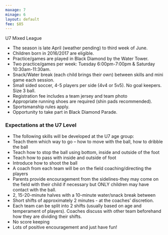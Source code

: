 ```yaml
---
maxage: 7
minage: 6
layout: default
fee: $85
---
```

U7 Mixed League
- The season is late April (weather pending) to third week of June.
- Children born in 2016/2017 are eligible.
- Practice/games are played in Black Diamond by the Water Tower.
- Two practice/games per week: Tuesday 6:00pm-7:00pm & Saturday 10:30am-11:30am.
- Snack/Water break (each child brings their own) between skills and mini game each session.
- Small sided soccer, 4-5 players per side (4v4 or 5v5). No goal keepers. Size 3 ball.
- Registration fee includes a team jersey and team photo 
- Appropriate running shoes are required (shin pads recommended).
- Sportsmanship rules apply.
- Opportunity to take part in Black Diamond Parade.
 

### Expectations at the U7 Level


- The following skills will be developed at the U7 age group:
- Teach them which way to go – how to move with the ball, how to dribble the ball
- Teach how to stop the ball using bottom, inside and outside of the foot
- Teach how to pass with inside and outside of foot
- Introduce how to shoot the ball
- A coach from each team will be on the field coaching/directing the players
- Parents provide encouragement from the sidelines-they may come on the field with their child if necessary but ONLY children may have contact with the ball.
- 2, 15-20-minute halves with a 10-minute water/snack break between
- Short shifts of approximately 2 minutes - at the coaches’ discretion.
- Each team can be split into 2 shifts (usually based on age and temperament of players). Coaches discuss with other team beforehand how they are dividing their shifts.
- No score keeping
- Lots of positive encouragement and just have fun!
